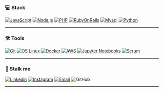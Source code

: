 ### 💻 Stack
[![JavaScript](https://img.shields.io/badge/-JavaScript-F8FF12?logo=JavaScript&logoColor=black&link=https://www.ecma-international.org/)](https://www.ecma-international.org/)
[![Node.js](https://img.shields.io/badge/-Node.js-339933?logo=Node.js&logoColor=white&link=https://nodejs.org)](https://nodejs.org)
[![PHP](https://img.shields.io/badge/-Laravel-CCC?logo=Laravel&link=https://laravel.com/)](https://laravel.com/)
[![RubyOnRails](https://img.shields.io/badge/-RubyOnRails-ff0000?logo=RubyOnRails&logoColor=white&link=https://rubyonrails.org/)](https://rubyonrails.org/)
[![Mysql](https://img.shields.io/badge/-MySQL-336791?logo=Mysql&logoColor=white&link=https://www.mysql.com/)](https://www.mysql.com/)
[![Python](https://img.shields.io/badge/-Python-336791?logo=Python&logoColor=ffff00&link=https://www.python.org/)](https://www.python.org/)

<hr style="border: 1px solid gray"> </hr>

### 🛠️ Tools
[![Git](https://img.shields.io/badge/-Git-f1361f?logo=Git&logoColor=white&link=https://git-scm.com/)](https://git-scm.com/)
[![OS Linux](https://img.shields.io/badge/-OS_Linux-ffa62a?logo=Linux&logoColor=white&link=https://getfedora.org/)](https://getfedora.org/)
[![Docker](https://img.shields.io/badge/-Docker-blue?logo=Docker&logoColor=white&link=https://www.docker.com/)](https://www.docker.com/)
[![AWS](https://img.shields.io/badge/-AWS-white?logo=Amazon&Color=pink&link=https://aws.amazon.com/pt/)](https://aws.amazon.com/pt/)
[![Jupyter Notebooks](https://img.shields.io/badge/-Jupyter-gray?logo=Jupyter&logoColor=orange&link=https://jupyter.org/)](https://jupyter.org/)
[![Scrum](https://img.shields.io/badge/-Scrum-green?logo=Scrum&logoColor=white&link=https://www.scrum.org/)](https://www.scrum.org/)
    
<hr style="border: 1px solid gray"> </hr>

### 🔎 Stalk me

[![Linkedin](https://img.shields.io/badge/-LinkedIn-blue?logo=Linkedin&logoColor=white&link=https://www.linkedin.com/in/https://www.linkedin.com/in/iagobm/)](https://www.linkedin.com/in/iagobm/)
[![Instagram](https://img.shields.io/badge/-Instagram-000?logo=Instagram&logoColor=white&link=https://www.instagram.com/iagobm_/)](https://www.instagram.com/iagobm_/)
[![Email](https://img.shields.io/badge/-Email-de4343?logo=Gmail&logoColor=white&link=mailto:iagob4599@gmail.com)](mailto:iagob4599@gmail.com)
![GitHub](https://img.shields.io/github/followers/skyrippa?label=Seguir&style=social&logo=github)

<hr style="border: 1px solid gray"> </hr>
